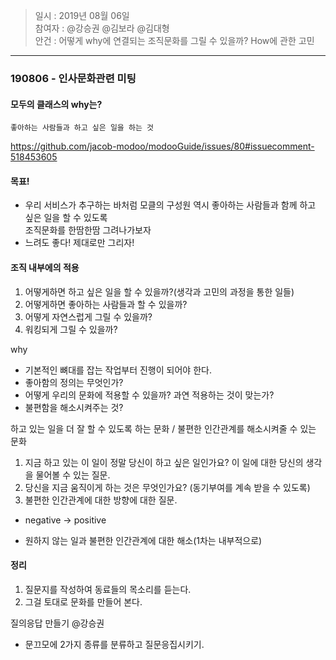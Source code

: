 
> 일시 : 2019년 08월 06일  
> 참여자 : @강승권 @김보라 @김대형  
> 안건 : 어떻게 why에 연결되는 조직문화를 그릴 수 있을까? How에 관한 고민
------  

### 190806 - 인사문화관련 미팅  

#### 모두의 클래스의 why는?  
```좋아하는 사람들과 하고 싶은 일을 하는 것```  

https://github.com/jacob-modoo/modooGuide/issues/80#issuecomment-518453605

#### 목표!  
- 우리 서비스가 추구하는 바처럼 모클의 구성원 역시 좋아하는 사람들과 함께 하고 싶은 일을 할 수 있도록  
  조직문화를 한땀한땀 그려나가보자  
- 느려도 좋다! 제대로만 그리자!  


#### 조직 내부에의 적용  
1. 어떻게하면 하고 싶은 일을 할 수 있을까?(생각과 고민의 과정을 통한 일들)  
2. 어떻게하면 좋아하는 사람들과 할 수 있을까?  
3. 어떻게 자연스럽게 그릴 수 있을까?  
4. 워킹되게 그릴 수 있을까?

why
- 기본적인 뼈대를 잡는 작업부터 진행이 되어야 한다.  
- 좋아함의 정의는 무엇인가?
- 어떻게 우리의 문화에 적용할 수 있을까? 과연 적용하는 것이 맞는가?  
- 불편함을 해소시켜주는 것?  

하고 있는 일을 더 잘 할 수 있도록 하는 문화 / 불편한 인간관계를 해소시켜줄 수 있는 문화  

1. 지금 하고 있는 이 일이 정말 당신이 하고 싶은 일인가요? 이 일에 대한 당신의 생각을 물어볼 수 있는 질문.  
2. 당신을 지금 움직이게 하는 것은 무엇인가요? (동기부여를 계속 받을 수 있도록)  
3. 불편한 인간관계에 대한 방향에 대한 질문.  
  
- negative -> positive 


- 원하지 않는 일과 불편한 인간관계에 대한 해소(1차는 내부적으로)  

#### 정리  
1. 질문지를 작성하여 동료들의 목소리를 듣는다.  
2. 그걸 토대로 문화를 만들어 본다.  

질의응답 만들기 @강승권  
- 문끄모에 2가지 종류를 분류하고 질문응집시키기. 



